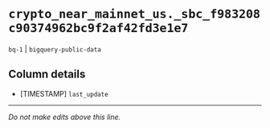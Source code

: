 # `crypto_near_mainnet_us._sbc_f983208c90374962bc9f2af42fd3e1e7`
`bq-1` | `bigquery-public-data`

## Column details
* [TIMESTAMP] `last_update`

-------------------------------------------------------------------------------
*Do not make edits above this line.*
